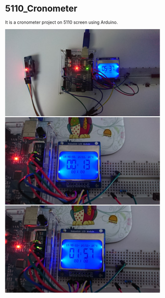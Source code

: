 # 5110_Cronometer
It is a cronometer project on 5110 screen using Arduino.

![Test Image 1](https://github.com/Mehmet4nil/5110_Cronometer/blob/main/Photos/1.jpg)
![Test Image 2](https://github.com/Mehmet4nil/5110_Cronometer/blob/main/Photos/2.jpg)
![Test Image 3](https://github.com/Mehmet4nil/5110_Cronometer/blob/main/Photos/3.jpg)
